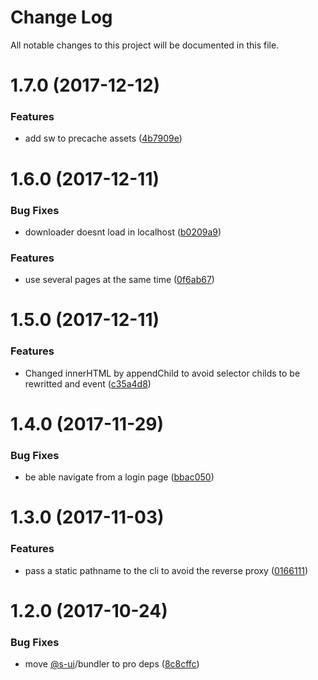 # Change Log

All notable changes to this project will be documented in this file.

<a name="1.7.0"></a>
# 1.7.0 (2017-12-12)


### Features

* add sw to precache assets ([4b7909e](https://github.com/SUI-Components/sui/commit/4b7909e))



<a name="1.6.0"></a>
# 1.6.0 (2017-12-11)


### Bug Fixes

* downloader doesnt load in localhost ([b0209a9](https://github.com/SUI-Components/sui/commit/b0209a9))


### Features

* use several pages at the same time ([0f6ab67](https://github.com/SUI-Components/sui/commit/0f6ab67))



<a name="1.5.0"></a>
# 1.5.0 (2017-12-11)


### Features

* Changed innerHTML by appendChild to avoid selector childs to be rewritted and event ([c35a4d8](https://github.com/SUI-Components/sui/commit/c35a4d8))



<a name="1.4.0"></a>
# 1.4.0 (2017-11-29)


### Bug Fixes

* be able navigate from a login page ([bbac050](https://github.com/SUI-Components/sui/commit/bbac050))



<a name="1.3.0"></a>
# 1.3.0 (2017-11-03)


### Features

* pass a static pathname to the cli to avoid the reverse proxy ([0166111](https://github.com/SUI-Components/sui/commit/0166111))



<a name="1.2.0"></a>
# 1.2.0 (2017-10-24)


### Bug Fixes

* move [@s-ui](https://github.com/s-ui)/bundler to pro deps ([8c8cffc](https://github.com/SUI-Components/sui/commit/8c8cffc))



